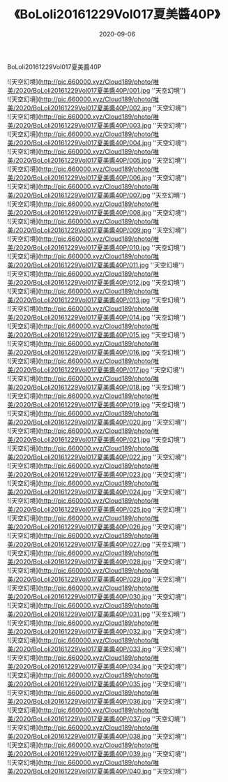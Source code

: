 ﻿---
layout: post
title:  《BoLoli20161229Vol017夏美醬40P》
date:   2020-09-06
img: http://pic.660000.xyz/Cloud189/photo/唯美/2020/BoLoli20161229Vol017夏美醬40P/000.jpg
categories: [美女, 清纯, 唯美]
---

BoLoli20161229Vol017夏美醬40P



![天空幻境](http://pic.660000.xyz/Cloud189/photo/唯美/2020/BoLoli20161229Vol017夏美醬40P/001.jpg ''天空幻境'') <br>
![天空幻境](http://pic.660000.xyz/Cloud189/photo/唯美/2020/BoLoli20161229Vol017夏美醬40P/002.jpg ''天空幻境'') <br>
![天空幻境](http://pic.660000.xyz/Cloud189/photo/唯美/2020/BoLoli20161229Vol017夏美醬40P/003.jpg ''天空幻境'') <br>
![天空幻境](http://pic.660000.xyz/Cloud189/photo/唯美/2020/BoLoli20161229Vol017夏美醬40P/004.jpg ''天空幻境'') <br>
![天空幻境](http://pic.660000.xyz/Cloud189/photo/唯美/2020/BoLoli20161229Vol017夏美醬40P/005.jpg ''天空幻境'') <br>
![天空幻境](http://pic.660000.xyz/Cloud189/photo/唯美/2020/BoLoli20161229Vol017夏美醬40P/006.jpg ''天空幻境'') <br>
![天空幻境](http://pic.660000.xyz/Cloud189/photo/唯美/2020/BoLoli20161229Vol017夏美醬40P/007.jpg ''天空幻境'') <br>
![天空幻境](http://pic.660000.xyz/Cloud189/photo/唯美/2020/BoLoli20161229Vol017夏美醬40P/008.jpg ''天空幻境'') <br>
![天空幻境](http://pic.660000.xyz/Cloud189/photo/唯美/2020/BoLoli20161229Vol017夏美醬40P/009.jpg ''天空幻境'') <br>
![天空幻境](http://pic.660000.xyz/Cloud189/photo/唯美/2020/BoLoli20161229Vol017夏美醬40P/010.jpg ''天空幻境'') <br>
![天空幻境](http://pic.660000.xyz/Cloud189/photo/唯美/2020/BoLoli20161229Vol017夏美醬40P/011.jpg ''天空幻境'') <br>
![天空幻境](http://pic.660000.xyz/Cloud189/photo/唯美/2020/BoLoli20161229Vol017夏美醬40P/012.jpg ''天空幻境'') <br>
![天空幻境](http://pic.660000.xyz/Cloud189/photo/唯美/2020/BoLoli20161229Vol017夏美醬40P/013.jpg ''天空幻境'') <br>
![天空幻境](http://pic.660000.xyz/Cloud189/photo/唯美/2020/BoLoli20161229Vol017夏美醬40P/014.jpg ''天空幻境'') <br>
![天空幻境](http://pic.660000.xyz/Cloud189/photo/唯美/2020/BoLoli20161229Vol017夏美醬40P/015.jpg ''天空幻境'') <br>
![天空幻境](http://pic.660000.xyz/Cloud189/photo/唯美/2020/BoLoli20161229Vol017夏美醬40P/016.jpg ''天空幻境'') <br>
![天空幻境](http://pic.660000.xyz/Cloud189/photo/唯美/2020/BoLoli20161229Vol017夏美醬40P/017.jpg ''天空幻境'') <br>
![天空幻境](http://pic.660000.xyz/Cloud189/photo/唯美/2020/BoLoli20161229Vol017夏美醬40P/018.jpg ''天空幻境'') <br>
![天空幻境](http://pic.660000.xyz/Cloud189/photo/唯美/2020/BoLoli20161229Vol017夏美醬40P/019.jpg ''天空幻境'') <br>
![天空幻境](http://pic.660000.xyz/Cloud189/photo/唯美/2020/BoLoli20161229Vol017夏美醬40P/020.jpg ''天空幻境'') <br>
![天空幻境](http://pic.660000.xyz/Cloud189/photo/唯美/2020/BoLoli20161229Vol017夏美醬40P/021.jpg ''天空幻境'') <br>
![天空幻境](http://pic.660000.xyz/Cloud189/photo/唯美/2020/BoLoli20161229Vol017夏美醬40P/022.jpg ''天空幻境'') <br>
![天空幻境](http://pic.660000.xyz/Cloud189/photo/唯美/2020/BoLoli20161229Vol017夏美醬40P/023.jpg ''天空幻境'') <br>
![天空幻境](http://pic.660000.xyz/Cloud189/photo/唯美/2020/BoLoli20161229Vol017夏美醬40P/024.jpg ''天空幻境'') <br>
![天空幻境](http://pic.660000.xyz/Cloud189/photo/唯美/2020/BoLoli20161229Vol017夏美醬40P/025.jpg ''天空幻境'') <br>
![天空幻境](http://pic.660000.xyz/Cloud189/photo/唯美/2020/BoLoli20161229Vol017夏美醬40P/026.jpg ''天空幻境'') <br>
![天空幻境](http://pic.660000.xyz/Cloud189/photo/唯美/2020/BoLoli20161229Vol017夏美醬40P/027.jpg ''天空幻境'') <br>
![天空幻境](http://pic.660000.xyz/Cloud189/photo/唯美/2020/BoLoli20161229Vol017夏美醬40P/028.jpg ''天空幻境'') <br>
![天空幻境](http://pic.660000.xyz/Cloud189/photo/唯美/2020/BoLoli20161229Vol017夏美醬40P/029.jpg ''天空幻境'') <br>
![天空幻境](http://pic.660000.xyz/Cloud189/photo/唯美/2020/BoLoli20161229Vol017夏美醬40P/030.jpg ''天空幻境'') <br>
![天空幻境](http://pic.660000.xyz/Cloud189/photo/唯美/2020/BoLoli20161229Vol017夏美醬40P/031.jpg ''天空幻境'') <br>
![天空幻境](http://pic.660000.xyz/Cloud189/photo/唯美/2020/BoLoli20161229Vol017夏美醬40P/032.jpg ''天空幻境'') <br>
![天空幻境](http://pic.660000.xyz/Cloud189/photo/唯美/2020/BoLoli20161229Vol017夏美醬40P/033.jpg ''天空幻境'') <br>
![天空幻境](http://pic.660000.xyz/Cloud189/photo/唯美/2020/BoLoli20161229Vol017夏美醬40P/034.jpg ''天空幻境'') <br>
![天空幻境](http://pic.660000.xyz/Cloud189/photo/唯美/2020/BoLoli20161229Vol017夏美醬40P/035.jpg ''天空幻境'') <br>
![天空幻境](http://pic.660000.xyz/Cloud189/photo/唯美/2020/BoLoli20161229Vol017夏美醬40P/036.jpg ''天空幻境'') <br>
![天空幻境](http://pic.660000.xyz/Cloud189/photo/唯美/2020/BoLoli20161229Vol017夏美醬40P/037.jpg ''天空幻境'') <br>
![天空幻境](http://pic.660000.xyz/Cloud189/photo/唯美/2020/BoLoli20161229Vol017夏美醬40P/038.jpg ''天空幻境'') <br>
![天空幻境](http://pic.660000.xyz/Cloud189/photo/唯美/2020/BoLoli20161229Vol017夏美醬40P/039.jpg ''天空幻境'') <br>
![天空幻境](http://pic.660000.xyz/Cloud189/photo/唯美/2020/BoLoli20161229Vol017夏美醬40P/040.jpg ''天空幻境'') <br>